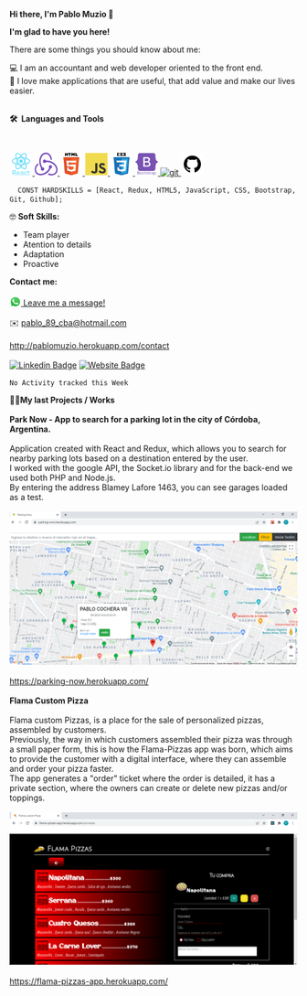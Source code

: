 <b>Hi there, I'm Pablo Muzio </b> 👋

<b>I'm glad to have you here!</b>

There are some things you should know about me:

💻 I am an accountant and web developer oriented to the front end.<br/>
:yellow_heart: I love make applications that are useful, that add value and make our lives easier.


<br/>    <b
      ><g-emoji
        class="g-emoji"
        alias="hammer_and_wrench"
        fallback-src="https://github.githubassets.com/images/icons/emoji/unicode/1f6e0.png"
        >🛠️</g-emoji
      >&nbsp;&nbsp;Languages&nbsp;and&nbsp;Tools</b
    >
    

  <br />
  <p align="left" dir="auto">
<a href="https://reactjs.org/" rel="nofollow">
      <img
        src="https://raw.githubusercontent.com/devicons/devicon/master/icons/react/react-original-wordmark.svg"
        alt="react"
        width="40"
        height="40"
        style="max-width: 100%;"
      />
    </a>
      <a href="https://reactjs.org/" rel="nofollow">
      <img
        src="./img/redux1.png"
        alt="redux"
        width="40"
        height="40"
        style="max-width: 100%;"
      />
    </a>
      <a href="https://www.w3.org/html/" rel="nofollow">
      <img
        src="https://raw.githubusercontent.com/devicons/devicon/master/icons/html5/html5-original-wordmark.svg"
        alt="html5"
        width="40"
        height="40"
        style="max-width: 100%;"
      />
    </a>     
      <a
      href="https://developer.mozilla.org/en-US/docs/Web/JavaScript"
      rel="nofollow"
    >
      <img
        src="https://raw.githubusercontent.com/devicons/devicon/master/icons/javascript/javascript-original.svg"
        alt="javascript"
        width="40"
        height="40"
        style="max-width: 100%;"
      />
    </a>      
      <a href="https://www.w3schools.com/css/" rel="nofollow">
      <img
        src="https://raw.githubusercontent.com/devicons/devicon/master/icons/css3/css3-original-wordmark.svg"
        alt="css3"
        width="40"
        height="40"
        style="max-width: 100%;"
      />
    </a>      
      <a href="https://getbootstrap.com" rel="nofollow">
      <img
        src="https://raw.githubusercontent.com/devicons/devicon/master/icons/bootstrap/bootstrap-plain-wordmark.svg"
        alt="bootstrap"
        width="40"
        height="40"
        style="max-width: 100%;"
      />
       <a href="https://git-scm.com/" rel="nofollow">
      <img
        src="https://camo.githubusercontent.com/fbfcb9e3dc648adc93bef37c718db16c52f617ad055a26de6dc3c21865c3321d/68747470733a2f2f7777772e766563746f726c6f676f2e7a6f6e652f6c6f676f732f6769742d73636d2f6769742d73636d2d69636f6e2e737667"
        alt="git"
        width="40"
        height="40"
        data-canonical-src="https://www.vectorlogo.zone/logos/git-scm/git-scm-icon.svg"
        style="max-width: 100%;"
      />
    </a>
            <img
        src="./img/github.png"
        alt="git"
        width="40"
        height="40"
        style="max-width: 100%;"
      />
      </p>
      
      CONST HARDSKILLS = [React, Redux, HTML5, JavaScript, CSS, Bootstrap, Git, Github];
      
:nerd_face: <b>Soft Skills:</b>
      <br/>
      <ul>
            <li>Team player</li>
            <li>Atention to details</li>
            <li>Adaptation</li>
            <li>Proactive</li>
      </ul>

 <b>Contact me:</b>
 <br/><br/>
 <a href="https://wa.me/5493512003309?text=Hola%20Pablo,%20te%20contacto%20porque%20vi%20tu%20portafolio%20en%20Internet!" rel="nofollow">
      <img
        src="./img/logoWhat.png"
        alt="whatsApp"
        width="20"
        height="20" 
        align="Absbottom"
      />
       Leave me a message!
    </a> 
<br/><br/>
:envelope: pablo_89_cba@hotmail.com 
<br/><br/>
http://pablomuzio.herokuapp.com/contact
<br/><br/>
<a href="https://www.linkedin.com/in/pablo-alejandro-muzio-49a57153/" rel="nofollow" target="_blank"><img src="https://camo.githubusercontent.com/93ca47e21e17f622a41d26d599e008e4c30b8a322186f18019bc43d54f57b0c9/68747470733a2f2f696d672e736869656c64732e696f2f62616467652f2d4c696e6b6564496e2d3065373661383f7374796c653d666c61742d737175617265266c6f676f3d4c696e6b6564696e266c6f676f436f6c6f723d7768697465" alt="Linkedin Badge" data-canonical-src="https://img.shields.io/badge/-LinkedIn-0e76a8?style=flat-square&amp;logo=Linkedin&amp;logoColor=white" style="max-width: 100%;"></a>
<a href="https://pablomuzio.herokuapp.com/" target="_blank"><img src="https://camo.githubusercontent.com/58303f0576559ea5bd6dad66e2a43cdab19d1902f1d4bdf693e8c0956dc1b46a/68747470733a2f2f696d672e736869656c64732e696f2f62616467652f576562736974652d3362353939383f7374796c653d666c61742d737175617265266c6f676f3d676f6f676c652d6368726f6d65266c6f676f436f6c6f723d7768697465" alt="Website Badge" data-canonical-src="https://img.shields.io/badge/Website-3b5998?style=flat-square&amp;logo=google-chrome&amp;logoColor=white" style="max-width: 100%;"></a>




<!--START_SECTION:waka-->
```text
No Activity tracked this Week
```
<!--END_SECTION:waka-->

:office_worker:<b>My last Projects / Works</b>
<br/><br/>
<b>Park Now - App to search for a parking lot in the city of Córdoba, Argentina.</b>
<br/><br/>
Application created with React and Redux, which allows you to search for nearby parking lots based on a destination entered by the user.<br/>
I worked with the google API, the Socket.io library and for the back-end we used both PHP and Node.js.<br/>
By entering the address Blamey Lafore 1463, you can see garages loaded as a test.
<br/><br/>
![ParkNow](./img/ParkNow1.png)
<br/><br/>
https://parking-now.herokuapp.com/
<br/><br/>
<b>Flama Custom Pizza</b>
<br/><br/>
Flama custom Pizzas, is a place for the sale of personalized pizzas, assembled by customers.<br/>
Previously, the way in which customers assembled their pizza was through a small paper form, this is how the Flama-Pizzas app was born, which aims to provide the customer with a digital interface, where they can assemble and order your pizza faster.<br/>
The app generates a "order" ticket where the order is detailed, it has a private section, where the owners can create or delete new pizzas and/or toppings.
<br/><br/>
![Flama](./img/Flama.png)
<br/><br/>
https://flama-pizzas-app.herokuapp.com/

<!-- :telephone_receiver: +54 9 3512 003 309 -->
